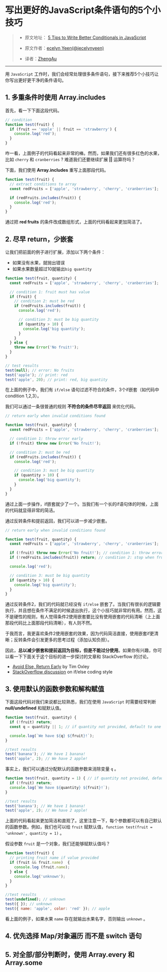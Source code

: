 # 写出更好的JavaScript条件语句的5个小技巧

> - 原文地址： [5 Tips to Write Better Conditionals in JavaScript](https://scotch.io/bar-talk/5-tips-to-write-better-conditionals-in-javascript#toc-3-use-default-function-parameters-and-destructuring)
>
> - 原文作者：[ecelyn Yeen](https://scotch.io/@jecelyn)[(@jecelynyeen)](https://twitter.com/jecelynyeen)
>
> - 译者：[ZhengAu](https://github.com/ZhengAu)

---

用 `JavaScript` 工作时，我们会经常处理很多条件语句，接下来推荐5个小技巧让你写出更好更干净的条件语句。

## 1. 多重条件时使用 **Array.includes**

首先，看一下下面这段代码。

```javascript
// condition
function test(fruit) {
  if (fruit == 'apple' || fruit == 'strawberry') {
    console.log('red');
  }
}
```

咋一看，上面例子的代码看起来非常的棒。然而，如果我们还有很多红色的水果，比如 `cherry` 和 `cranberries` ? 难道我们还要继续扩展 **||** 运算符吗？

下面，我们使用 **Array.includes** 重写上面那段代码。

```javascript
function test(fruit) {
  // extract conditions to array
  const redFruits = ['apple', 'strawberry', 'cherry', 'cranberries'];

  if (redFruits.includes(fruit)) {
    console.log('red');
  }
}
```

通过把 **red fruits** 的条件改成数组形式，上面的代码看起来更加简洁了。

## 2. 尽早 **return**，少嵌套

让我们把前面的例子进行扩展，添加以下两个条件：

- 如果没有水果，就抛出错误
- 如果水果数量超过10就输出`big quantity`

```javascript
function test(fruit, quantity) {
  const redFruits = ['apple', 'strawberry', 'cherry', 'cranberries'];

  // condition 1: fruit must has value
  if (fruit) {
    // condition 2: must be red
    if (redFruits.includes(fruit)) {
      console.log('red');

      // condition 3: must be big quantity
      if (quantity > 10) {
        console.log('big quantity');
      }
    }
  } else {
    throw new Error('No fruit!');
  }
}

// test results
test(null); // error: No fruits
test('apple'); // print: red
test('apple', 20); // print: red, big quantity
```

在上面的例子中，我们有 `if/else` 语句过滤不符合的条件，3个if嵌套（如代码中condition 1,2,3）。

我们可以通过一条很普通的规则 **不符合的条件尽早返回** 来优化代码。

```javascript
// return early when invalid conditions found

function test(fruit, quantity) {
  const redFruits = ['apple', 'strawberry', 'cherry', 'cranberries'];

  // condition 1: throw error early
  if (!fruit) throw new Error('No fruit!');

  // condition 2: must be red
  if (redFruits.includes(fruit)) {
    console.log('red');

    // condition 3: must be big quantity
    if (quantity > 10) {
      console.log('big quantity');
    }
  }
}
```

通过上面一步操作，if嵌套就少了一个。当我们有一个长的if语句体的时候，上面的代码就显得非常的简洁。

通过反转条件和提前返回，我们可以进一步减少嵌套。

```javascript
// return early when invalid conditions found

function test(fruit, quantity) {
  const redFruits = ['apple', 'strawberry', 'cherry', 'cranberries'];

  if (!fruit) throw new Error('No fruit!'); // condition 1: throw error early
  if (!redFruits.includes(fruit)) return; // condition 2: stop when fruit is not red

  console.log('red');

  // condition 3: must be big quantity
  if (quantity > 10) {
    console.log('big quantity');
  }
}
```

通过反转条件2，我们的代码就已经没有 `if/else` 嵌套了。当我们有很长的逻辑要执行，并且想在条件不满足的时候退出执行，这个小技巧就非常的有用。然而，这不是硬性的规则，有人觉得条件2使用嵌套要比没有使用嵌套的代码清晰（上上面那段代码比上面那段代码清晰），有人则不然。

于我而言，我更喜欢条件2使用嵌套的效果，因为代码简洁直接，使用嵌套if更清晰；反转条件会引发更多的思考过程（添加认知负担）。

因此，**总以减少嵌套和提前返回为目标，但是不能过分使用**。如果你有兴趣，你可以看一下下面关于这个目标的进一步探讨的文章和 StackOverflow 的讨论。

- [Avoid Else, Return Early](http://blog.timoxley.com/post/47041269194/avoid-else-return-early) by Tim Oxley
- [StackOverflow discussion](https://softwareengineering.stackexchange.com/questions/18454/should-i-return-from-a-function-early-or-use-an-if-statement) on if/else coding style

## 3. 使用默认的函数参数和解构赋值

下面这段代码对我们来说都比较熟悉，我们在使用 `JavaScript` 时需要经常判断 **null/undefined** 和赋默认值。

```javascript
function test(fruit, quantity) {
  if (!fruit) return;
  const q = quantity || 1; // if quantity not provided, default to one

  console.log(`We have ${q} ${fruit}!`);
}

//test results
test('banana'); // We have 1 banana!
test('apple', 2); // We have 2 apple!
```

事实上，我们可以通过分配默认的函数参数来消除变量 `q` 。

```javascript
function test(fruit, quantity = 1) { // if quantity not provided, default to one
  if (!fruit) return;
  console.log(`We have ${quantity} ${fruit}!`);
}

//test results
test('banana'); // We have 1 banana!
test('apple', 2); // We have 2 apple!
```

上面的代码看起来更加简洁和直观了。这里注意一下，每个参数都可以有自己默认的函数参数。例如，我们也可以给 `fruit` 赋默认值，`function test(fruit = 'unknown', quantity = 1)` 。

假设参数 `fruit` 是一个对象，我们还能够赋默认值吗？

```javascript
function test(fruit) { 
  // printing fruit name if value provided
  if (fruit && fruit.name)  {
    console.log (fruit.name);
  } else {
    console.log('unknown');
  }
}

//test results
test(undefined); // unknown
test({ }); // unknown
test({ name: 'apple', color: 'red' }); // apple
```

看上面的例子，如果水果 `name` 存在就输出水果名字，否则输出 `unknown` 。

## 4. 优先选择 **Map/对象遍历** 而不是 **switch** 语句

## 5. 对全部/部分判断时，使用 **Array.every** 和 **Array.some**
